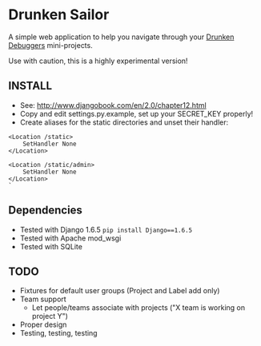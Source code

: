 Drunken Sailor
==============

A simple web application to help you navigate through your [Drunken Debuggers](https://github.com/DrunkenDebuggers/DrunkenDebuggers) mini-projects.

Use with caution, this is a highly experimental version!

INSTALL
-------

* See: http://www.djangobook.com/en/2.0/chapter12.html
* Copy and edit settings.py.example, set up your SECRET\_KEY properly!
* Create aliases for the static directories and unset their handler:

```
<Location /static>
    SetHandler None
</Location>

<Location /static/admin>
    SetHandler None
</Location>
`
```

Dependencies
------------

* Tested with Django 1.6.5 `pip install Django==1.6.5`
* Tested with Apache mod_wsgi
* Tested with SQLite

TODO
----

* Fixtures for default user groups (Project and Label add only)
* Team support
  * Let people/teams associate with projects ("X team is working on project Y")
* Proper design
* Testing, testing, testing

